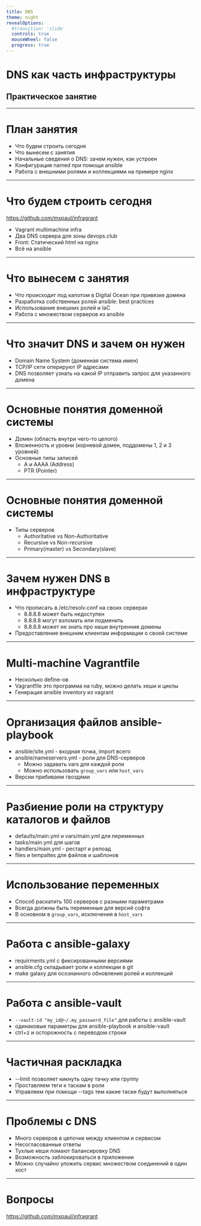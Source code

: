 ```yaml
---
title: DNS
theme: night
revealOptions:
  #transition: 'slide'
  controls: true
  mouseWheel: false
  progress: true
---
```


# DNS как часть инфраструктуры

## Практическое занятие

---

# План занятия

- Что будем строить сегодня
- Что вынесем с занятия
- Начальные сведения о DNS: зачем нужен, как устроен
- Конфигурация named при помощи ansible
- Работа с внешними ролями и коллекциями на примере nginx

---

# Что будем строить сегодня

https://github.com/mxpaul/infragrant

- Vagrant multimachine infra
- Два DNS сервера для зоны devops.club
- Front: Статический html на nginx 
- Всё на ansible

---

# Что вынесем с занятия

- Что происходит под капотом в Digital Ocean при привязке домена
- Разработка собственных ролей ansible: best practices
- Использование внешних ролей и IaC
- Работа с множеством серверов из ansible

---

# Что значит DNS и зачем он нужен

- Domain Name System (доменная система имен)
- TCP/IP сети оперируют IP адресами
- DNS позволяет узнать на какой IP отправить запрос для указанного домена

---

# Основные понятия доменной системы

- Домен (область внутри чего-то целого)
- Вложенность и уровни (корневой домен, поддомены 1, 2 и 3 уровней)
- Основные типы записей
  - A и AAAA (Address)
  - PTR (Pointer)

---

# Основные понятия доменной системы

- Типы серверов
  - Authoritative vs Non-Authoritative
  - Recursive vs Non-recursive
  - Primary(master) vs Secondary(slave)

---

# Зачем нужен DNS в инфраструктуре

- Что прописать в /etc/resolv.conf на своих серверах
  - 8.8.8.8 может быть недоступен
  - 8.8.8.8 могут взломать или подменить
  - 8.8.8.8 может не знать про наши внутренние домены
- Предоставление внешним клиентам информации о своей системе

---

# Multi-machine Vagrantfile

- Несколько define-ов
- Vagrantfile это программа на ruby, можно делать хеши и циклы
- Генерация ansible inventory из vagrant


---

# Организация файлов ansible-playbook

- ansible/site.yml - входная точка, import всего
- ansible/nameservers.yml - роли для DNS-серверов
  - Можно задавать vars для каждой роли
  - Можно использовать `group_vars` или `host_vars`
- Версии прибиваем гвоздями

---

# Разбиение роли на структуру каталогов и файлов

- defaults/main.yml и vars/main.yml для переменных
- tasks/main.yml для шагов
- handlers/main.yml - рестарт и релоад
- files и tempaltes для файлов и шаблонов

---

# Использование переменных

- Способ раскатить 100 серверов с разными параметрами
- Всегда должны быть переменные для версий софта
- В основном в `group_vars`, исключения в `host_vars`

---

# Работа с ansible-galaxy

- requirments.yml с фиксированными версиями
- ansible.cfg складывает роли и коллекции в git
- make galaxy для осознанного обновления ролей и коллекций

---

# Работа с ansible-vault

- `--vault-id "my_id@~/.my_password_file"` для работы с ansible-vault
- одинаковые параметры для ansible-playbook и ansible-vault
- ctrl+z и осторожность с переводом строки 

---

# Частичная раскладка

- --limit позволяет кикнуть одну тачку или группу
- Проставляем теги к таскам в роли
- Управляем при помощи --tags тем какие таски будут выполняться

---

# Проблемы с DNS

- Много серверов в цепочке между клиентом и сервисом
- Несогласованные ответы
- Тухлые кеши ломают балансировку DNS
- Возможность заблокироваться в приложении
- Можно случайно уложить сервис множеством соединений в один хост

---

# Вопросы

https://github.com/mxpaul/infragrant
